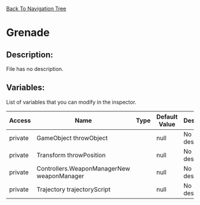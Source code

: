 [Back To Navigation Tree](https://wesleywh.github.io/githubpages/docs/navigation.html)
# Grenade

## Description:
File has no description.

## Variables:
List of variables that you can modify in the inspector.

|Access|Name|Type|Default Value|Description|
|---|---|---|---|---|
|private|GameObject throwObject||null|No description.|
|private|Transform throwPosition||null|No description.|
|private|Controllers.WeaponManagerNew weaponManager||null|No description.|
|private|Trajectory trajectoryScript||null|No description.|
